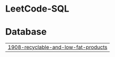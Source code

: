 # LeetCode-SQL


# Database
|  |
| ------- |
| [1908-recyclable-and-low-fat-products](https://github.com/Anou26/LeetCode-SQL/tree/master/1908-recyclable-and-low-fat-products) |
